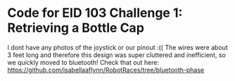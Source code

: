 # Code for EID 103 Challenge 1: Retrieving a Bottle Cap
I dont have any photos of the joystick or our pinout :((
The wires were about 3 feet long and therefore this design was super cluttered and inefficient,
so we quickly moved to bluetooth! 
Check that out here: https://github.com/isabellaaflynn/RobotRaces/tree/bluetooth-phase

